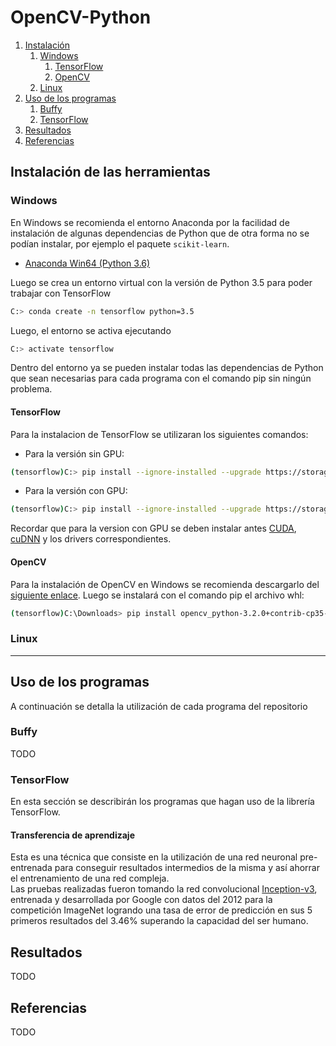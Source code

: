 # OpenCV-Python
1. [Instalaci&oacute;n](#instalacion)
    1. [Windows](#windows)
        1. [TensorFlow](#tensorflow)
        2. [OpenCV](#opencv)
    2. [Linux](#linux)
2. [Uso de los programas](#uso-de-los-programas)
    1. [Buffy](#buffy)
    2. [TensorFlow](#tf)
3. [Resultados](#resultados)
4. [Referencias](#referencias)
## <a name="instalacion"></a> Instalaci&oacute;n de las herramientas
### <a name="windows"></a> Windows
En Windows se recomienda el entorno Anaconda por la facilidad de instalaci&oacute;n de algunas dependencias de Python que de otra forma no se pod&iacute;an instalar, por ejemplo el paquete `scikit-learn`.
- [Anaconda Win64 (Python 3.6)](https://repo.continuum.io/archive/Anaconda3-4.4.0-Windows-x86_64.exe)

Luego se crea un entorno virtual con la versi&oacute;n de Python 3.5 para poder trabajar con TensorFlow
```sh
C:> conda create -n tensorflow python=3.5
```
Luego, el entorno se activa ejecutando
```sh
C:> activate tensorflow
```
Dentro del entorno ya se pueden instalar todas las dependencias de Python que sean necesarias para cada programa con el comando pip sin ning&uacute;n problema.

#### <a name="tensorflow"></a> TensorFlow
Para la instalacion de TensorFlow se utilizaran los siguientes comandos:
- Para la versi&oacute;n sin GPU:
```sh
(tensorflow)C:> pip install --ignore-installed --upgrade https://storage.googleapis.com/tensorflow/windows/cpu/tensorflow-1.2.0-cp35-cp35m-win_amd64.whl
```
- Para la versi&oacute;n con GPU:
```sh
(tensorflow)C:> pip install --ignore-installed --upgrade https://storage.googleapis.com/tensorflow/windows/gpu/tensorflow_gpu-1.2.0-cp35-cp35m-win_amd64.whl
```
Recordar que para la version con GPU se deben instalar antes [CUDA](https://developer.nvidia.com/cuda-downloads), [cuDNN](https://developer.nvidia.com/rdp/form/cudnn-download-survey) y los drivers correspondientes.

#### <a name="opencv"></a> OpenCV
Para la instalaci&oacute;n de OpenCV en Windows se recomienda descargarlo del [siguiente enlace](http://www.lfd.uci.edu/~gohlke/pythonlibs/vu0h7y4r/opencv_python-3.2.0+contrib-cp35-cp35m-win_amd64.whl).
Luego se instalar&aacute; con el comando pip el archivo whl:
```sh
(tensorflow)C:\Downloads> pip install opencv_python-3.2.0+contrib-cp35-cp35m-win_amd64.whl
```

### <a name="linux"></a> Linux
----
## <a name="uso-de-los-programas"></a> Uso de los programas
A continuaci&oacute;n se detalla la utilizaci&oacute;n de cada programa del repositorio

### <a name="buffy"></a> Buffy
TODO
### <a name="tf"></a> TensorFlow
En esta secci&oacute;n se describir&aacute;n los programas que hagan uso de la librer&iacute;a TensorFlow.

#### Transferencia de aprendizaje
Esta es una t&eacute;cnica que consiste en la utilizaci&oacute;n de una red neuronal pre-entrenada para conseguir resultados intermedios de la misma y as&iacute; ahorrar el entrenamiento de una red compleja.  
Las pruebas realizadas fueron tomando la red convolucional [Inception-v3](https://arxiv.org/abs/1512.00567), entrenada y desarrollada por Google con datos del 2012 para la competici&oacute;n ImageNet logrando una tasa de error de predicci&oacute;n en sus 5 primeros resultados del 3.46% superando la capacidad del ser humano.

## <a name="resultados"></a> Resultados
TODO
## <a name="referencias"></a> Referencias
TODO
